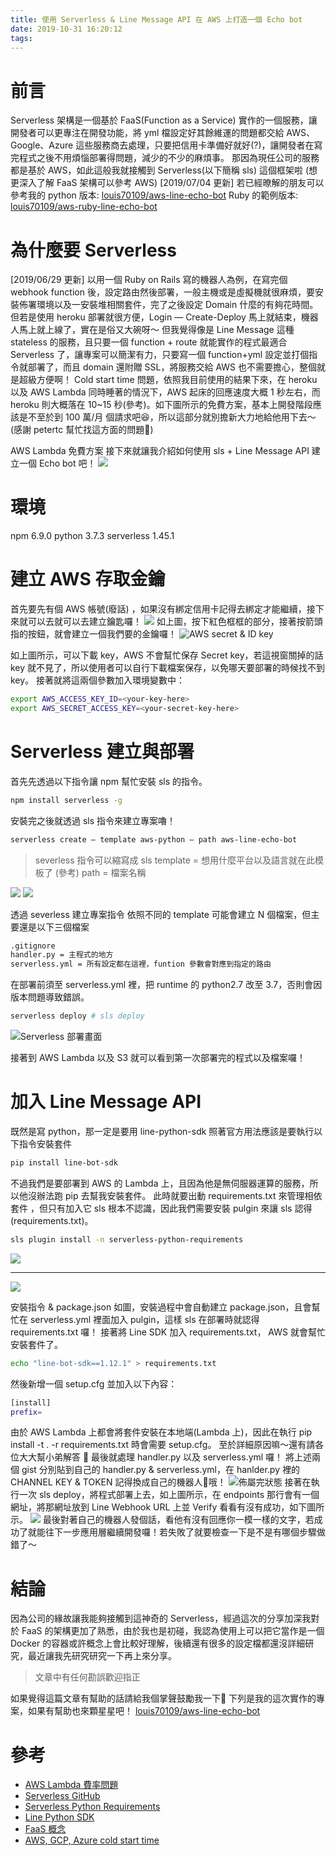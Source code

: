 ```yaml
---
title: 使用 Serverless & Line Message API 在 AWS 上打造一個 Echo bot
date: 2019-10-31 16:20:12
tags:
---
```



# 前言
Serverless 架構是一個基於 FaaS(Function as a Service) 實作的一個服務，讓開發者可以更專注在開發功能，將 yml 檔設定好其餘維運的問題都交給 AWS、Google、Azure 這些服務商去處理，只要把信用卡準備好就好(?)，讓開發者在寫完程式之後不用煩惱部署得問題，減少的不少的麻煩事。
那因為現任公司的服務都是基於 AWS，如此這般我就接觸到 Serverless(以下簡稱 sls) 這個框架啦 (想更深入了解 FaaS 架構可以參考 AWS)
[2019/07/04 更新]
若已經暸解的朋友可以參考我的 python 版本:
[louis70109/aws-line-echo-bot](https://github.com/louis70109/aws-line-echo-bot)
Ruby 的範例版本:
[louis70109/aws-ruby-line-echo-bot](https://github.com/louis70109/aws-ruby-line-echo-bot)

# 為什麼要 Serverless
[2019/06/29 更新]
以用一個 Ruby on Rails 寫的機器人為例，在寫完個 webhook function 後，設定路由然後部署，一般主機或是虛擬機就很麻煩，要安裝佈署環境以及一安裝堆相關套件，完了之後設定 Domain 什麼的有夠花時間。但若是使用 heroku 部署就很方便，Login — Create-Deploy 馬上就結束，機器人馬上就上線了，實在是俗又大碗呀～
但我覺得像是 Line Message 這種 stateless 的服務，且只要一個 function + route 就能實作的程式最適合 Serverless 了，讓專案可以簡潔有力，只要寫一個 function+yml 設定並打個指令就部署了，而且 domain 還附贈 SSL，將服務交給 AWS 也不需要擔心，整個就是超級方便啊！
Cold start time 問題，依照我目前使用的結果下來，在 heroku 以及 AWS Lambda 同時睡著的情況下，AWS 起床的回應速度大概 1 秒左右，而 heroku 則大概落在 10~15 秒(參考)。如下圖所示的免費方案，基本上開發階段應該是不至於到 100 萬/月 個請求吧😆，所以這部分就別擔新大力地給他用下去～ (感謝 petertc 幫忙找這方面的問題💪)

AWS Lambda 免費方案
接下來就讓我介紹如何使用 sls + Line Message API 建立一個 Echo bot 吧！
![](https://i.imgur.com/pNCDY4e.png)

# 環境
npm 6.9.0
python 3.7.3
serverless 1.45.1

# 建立 AWS 存取金鑰
首先要先有個 AWS 帳號(廢話) ，如果沒有綁定信用卡記得去綁定才能繼續，接下來就可以去就可以去建立鑰匙囉！
![](https://i.imgur.com/XHuvbyX.png)
如上圖，按下紅色框框的部分，接著按箭頭指的按鈕，就會建立一個我們要的金鑰囉！
![AWS secret & ID key](https://i.imgur.com/FzRCna0.png)

如上圖所示，可以下載 key，AWS 不會幫忙保存 Secret key，若這視窗關掉的話 key 就不見了，所以使用者可以自行下載檔案保存，以免哪天要部署的時候找不到 key。
接著就將這兩個參數加入環境變數中：
```bash
export AWS_ACCESS_KEY_ID=<your-key-here>
export AWS_SECRET_ACCESS_KEY=<your-secret-key-here>
```
# Serverless 建立與部署
首先先透過以下指令讓 npm 幫忙安裝 sls 的指令。
```bash
npm install serverless -g
```
安裝完之後就透過 sls 指令來建立專案嚕！
```bash
serverless create — template aws-python — path aws-line-echo-bot
```
> severless 指令可以縮寫成 sls
> template = 想用什麼平台以及語言就在此模板了 (參考)
> path = 檔案名稱

![](https://i.imgur.com/2KNweWB.png)
![](https://i.imgur.com/HDonmjF.png)

透過 severless 建立專案指令
依照不同的 template 可能會建立 N 個檔案，但主要還是以下三個檔案
```bash
.gitignore 
handler.py = 主程式的地方
serverless.yml = 所有設定都在這裡，funtion 參數會對應到指定的路由
```
在部署前須至 serverless.yml 裡，把 runtime 的 python2.7 改至 3.7，否則會因版本問題導致錯誤。
```bash
serverless deploy # sls deploy
```
![Serverless 部署畫面](https://i.imgur.com/18Fnran.png)

接著到 AWS Lambda 以及 S3 就可以看到第一次部署完的程式以及檔案囉！

# 加入 Line Message API
既然是寫 python，那一定是要用 line-python-sdk
照著官方用法應該是要執行以下指令安裝套件
```bash
pip install line-bot-sdk
```
不過我們是要部署到 AWS 的 Lambda 上，且因為他是無伺服器運算的服務，所以他沒辦法跑 pip 去幫我安裝套件。
此時就要出動 requirements.txt 來管理相依套件 ，但只有加入它 sls 根本不認識，因此我們需要安裝 pulgin 來讓 sls 認得(requirements.txt)。
```bash
sls plugin install -n serverless-python-requirements
```
![](https://i.imgur.com/0NFfVi6.png)

---

![](https://i.imgur.com/pS7s8ls.png)

安裝指令 & package.json
如圖，安裝過程中會自動建立 package.json，且會幫忙在 serverless.yml 裡面加入 pulgin，這樣 sls 在部署時就認得 requirements.txt 囉！
接著將 Line SDK 加入 requirements.txt， AWS 就會幫忙安裝套件了。
```bash
echo "line-bot-sdk==1.12.1" > requirements.txt
```
然後新增一個 setup.cfg 並加入以下內容：
```bash
[install]
prefix=
```
由於 AWS Lambda 上都會將套件安裝在本地端(Lambda 上)，因此在執行 pip install -t . -r requirements.txt 時會需要 setup.cfg。
至於詳細原因嘛～還有請各位大大幫小弟解答 🙏
最後就處理 handler.py 以及 serverless.yml 囉！
將上述兩個 gist 分別貼到自己的 handler.py & serverless.yml，在 hanlder.py 裡的 CHANNEL KEY & TOKEN 記得換成自己的機器人👾哦！
![佈屬完狀態](https://i.imgur.com/WVBHxL3.png)
接著在執行一次 sls deploy，將程式部署上去，如上圖所示，在 endpoints 那行會有一個網址，將那網址放到 Line Webhook URL 上並 Verify 看看有沒有成功，如下圖所示。
![](https://i.imgur.com/CQMwc8V.png)
最後對著自己的機器人發個話，看他有沒有回應你一模一樣的文字，若成功了就能往下一步應用層繼續開發囉！若失敗了就要檢查一下是不是有哪個步驟做錯了～
# 結論
因為公司的緣故讓我能夠接觸到這神奇的 Serverless，經過這次的分享加深我對於 FaaS 的架構更加了熟悉，由於我也是初碰，我認為使用上可以把它當作是一個 Docker 的容器或許概念上會比較好理解，後續還有很多的設定檔都還沒詳細研究，最近讓我先研究研究一下再上來分享。

>文章中有任何勘誤歡迎指正

如果覺得這篇文章有幫助的話請給我個掌聲鼓勵我一下👋
下列是我的這次實作的專案，如果有幫助也來顆星星吧！
[louis70109/aws-line-echo-bot](https://github.com/louis70109/aws-line-echo-bot?source=post_page-----1e3e785a2a01----------------------)

# 參考
- [AWS Lambda 費率問題](https://aws.amazon.com/tw/lambda/pricing/)
- [Serverless GitHub](https://github.com/serverless/serverless)
- [Serverless Python Requirements](https://serverless.com/plugins/serverless-python-requirements/)
- [Line Python SDK](https://github.com/line/line-bot-sdk-python)
- [FaaS 概念](https://aws.amazon.com/cn/blogs/china/iaas-faas-serverless/)
- [AWS, GCP, Azure cold start time](https://mikhail.io/2018/08/serverless-cold-start-war/)